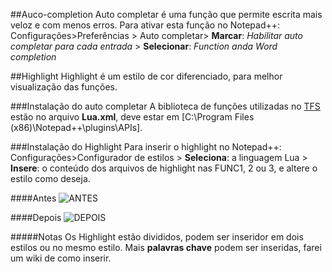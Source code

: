 ##Auco-completion
Auto completar é uma função que permite escrita mais veloz e com menos erros.
Para ativar esta função no Notepad++:
Configurações>Preferências > Auto completar> **Marcar**: *Habilitar auto completar para cada entrada* > **Selecionar**: *Function anda Word completion*

##Highlight
Highlight é um estilo de cor diferenciado, para melhor visualização das funções.

###Instalação do auto completar
A biblioteca de funções utilizadas no [TFS](https://github.com/otland/forgottenserver) estão no arquivo **Lua.xml**, deve estar em [C:\Program Files (x86)\Notepad++\plugins\APIs].

###Instalação do Highlight
Para inserir o highlight no Notepad++:
Configurações>Configurador de estilos > **Seleciona**: a linguagem Lua > **Insere**: o conteúdo dos arquivos de highlight nas FUNC1, 2 ou 3, e altere o estilo como deseja.


####Antes
![ANTES](http://i.imgur.com/GylKG1K.png)

####Depois
![DEPOIS](http://i.imgur.com/Bl4W8Tk.png)

#####Notas
Os Highlight estão divididos, podem ser inseridor em dois estilos ou no mesmo estilo.
Mais **palavras chave** podem ser inseridas, farei um wiki de como inserir.
